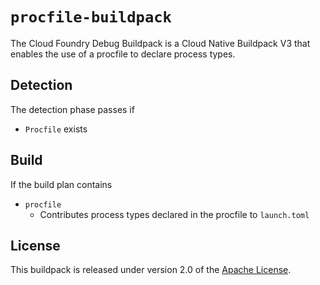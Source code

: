 # `procfile-buildpack`
The Cloud Foundry Debug Buildpack is a Cloud Native Buildpack V3 that enables the use of a procfile to declare process types.

## Detection
The detection phase passes if

* `Procfile` exists

## Build
If the build plan contains

* `procfile`
  * Contributes process types declared in the procfile to `launch.toml`

## License
This buildpack is released under version 2.0 of the [Apache License][a].

[a]: http://www.apache.org/licenses/LICENSE-2.0

